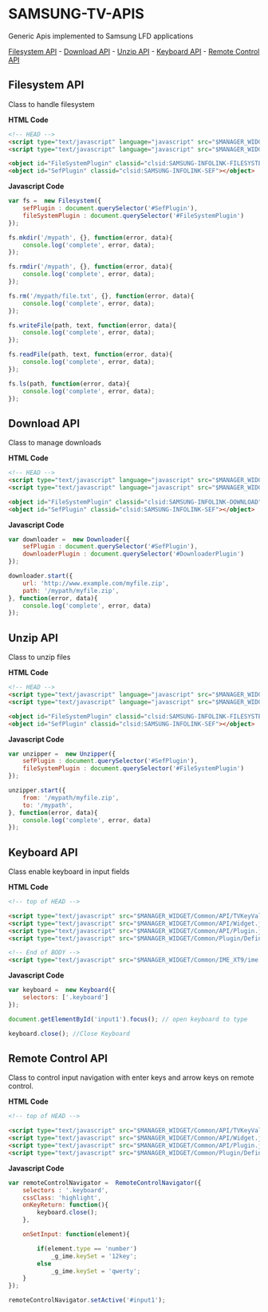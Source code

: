 
# SAMSUNG-TV-APIS

Generic Apis implemented to Samsung LFD applications


[Filesystem API](#filesystem-api) - 
[Download API](#download-api) - 
[Unzip API](#unzip-api) - 
[Keyboard API](#keyboard-api) - 
[Remote Control API](#remote-control-api)

<a href="#" name="filesystem-api"></a>
## Filesystem API

Class to handle filesystem

**HTML Code**
```html
<!-- HEAD -->
<script type="text/javascript" language="javascript" src="$MANAGER_WIDGET/Common/API/Widget.js"></script>
<script type="text/javascript" language="javascript" src="$MANAGER_WIDGET/Common/API/TVKeyValue.js"></script>

<object id="FileSystemPlugin" classid="clsid:SAMSUNG-INFOLINK-FILESYSTEM"></object>
<object id="SefPlugin" classid="clsid:SAMSUNG-INFOLINK-SEF"></object>

```

**Javascript Code**
```javascript
var fs =  new Filesystem({
    sefPlugin : document.querySelector('#SefPlugin'),
    fileSystemPlugin : document.querySelector('#FileSystemPlugin')
});

fs.mkdir('/mypath', {}, function(error, data){
    console.log('complete', error, data);
});

fs.rmdir('/mypath', {}, function(error, data){
    console.log('complete', error, data);
});

fs.rm('/mypath/file.txt', {}, function(error, data){
    console.log('complete', error, data);
});

fs.writeFile(path, text, function(error, data){
    console.log('complete', error, data);
});

fs.readFile(path, text, function(error, data){
    console.log('complete', error, data);
});

fs.ls(path, function(error, data){
    console.log('complete', error, data);
});

```

<a href="#" name="download-api"></a>
## Download API

Class to manage downloads

**HTML Code**
```html
<!-- HEAD -->
<script type="text/javascript" language="javascript" src="$MANAGER_WIDGET/Common/API/Widget.js"></script>
<script type="text/javascript" language="javascript" src="$MANAGER_WIDGET/Common/API/TVKeyValue.js"></script>

<object id="FileSystemPlugin" classid="clsid:SAMSUNG-INFOLINK-DOWNLOAD"></object>
<object id="SefPlugin" classid="clsid:SAMSUNG-INFOLINK-SEF"></object>

```

**Javascript Code**
```javascript
var downloader =  new Downloader({
    sefPlugin : document.querySelector('#SefPlugin'),
    downloaderPlugin : document.querySelector('#DownloaderPlugin')
});

downloader.start({
    url: 'http://www.example.com/myfile.zip',
    path: '/mypath/myfile.zip',
}, function(error, data){
    console.log('complete', error, data)
});
```

<a href="#" name="unzip-api"></a>
## Unzip API

Class to unzip files

**HTML Code**
```html
<!-- HEAD -->
<script type="text/javascript" language="javascript" src="$MANAGER_WIDGET/Common/API/Widget.js"></script>
<script type="text/javascript" language="javascript" src="$MANAGER_WIDGET/Common/API/TVKeyValue.js"></script>

<object id="FileSystemPlugin" classid="clsid:SAMSUNG-INFOLINK-FILESYSTEM"></object>
<object id="SefPlugin" classid="clsid:SAMSUNG-INFOLINK-SEF"></object>

```

**Javascript Code**
```javascript
var unzipper =  new Unzipper({
    sefPlugin : document.querySelector('#SefPlugin'),
    fileSystemPlugin : document.querySelector('#FileSystemPlugin')
});

unzipper.start({
    from: '/mypath/myfile.zip',
    to: '/mypath',
}, function(error, data){
    console.log('complete', error, data)
});

```
<a href="#" name="keyboard-api"></a>
## Keyboard API

Class enable keyboard in input fields

**HTML Code**
```html
<!-- top of HEAD -->

<script type="text/javascript" src="$MANAGER_WIDGET/Common/API/TVKeyValue.js"></script>
<script type="text/javascript" src="$MANAGER_WIDGET/Common/API/Widget.js"></script>
<script type="text/javascript" src="$MANAGER_WIDGET/Common/API/Plugin.js"></script>
<script type="text/javascript" src="$MANAGER_WIDGET/Common/Plugin/Define.js"></script>

<!-- End of BODY -->
<script type="text/javascript" src="$MANAGER_WIDGET/Common/IME_XT9/ime.js"></script>
```

**Javascript Code**
```javascript
var keyboard =  new Keyboard({
    selectors: ['.keyboard']
});

document.getElementById('input1').focus(); // open keyboard to type

keyboard.close(); //Close Keyboard

```

<a href="#" name="remote-control-api"></a>
## Remote Control API

Class to control input navigation with enter keys and arrow keys on remote control.

**HTML Code**
```html
<!-- top of HEAD -->

<script type="text/javascript" src="$MANAGER_WIDGET/Common/API/TVKeyValue.js"></script>
<script type="text/javascript" src="$MANAGER_WIDGET/Common/API/Widget.js"></script>
<script type="text/javascript" src="$MANAGER_WIDGET/Common/API/Plugin.js"></script>
<script type="text/javascript" src="$MANAGER_WIDGET/Common/Plugin/Define.js"></script>
```

**Javascript Code**
```javascript
var remoteControlNavigator =  RemoteControlNavigator({
    selectors : '.keyboard',
    cssClass: 'highlight',
    onKeyReturn: function(){
        keyboard.close();
    },

    onSetInput: function(element){

        if(element.type == 'number')
            _g_ime.keySet = '12key';
        else
            _g_ime.keySet = 'qwerty';
    }
});

remoteControlNavigator.setActive('#input1');

```

